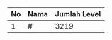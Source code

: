 | No | Nama            | Jumlah Level |
|----|-----------------|--------------|
| 1  | #    |    3219        |
